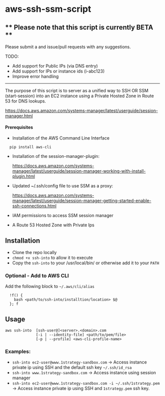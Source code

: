 # aws-ssh-ssm-script

## ** Please note that this script is currently BETA **
Please submit a and issue/pull requests with any suggestions.

TODO:
* Add support for Public IPs (via DNS entry)
* Add support for IPs or instance ids (i-abc123)
* Improve error handling

------

The purpose of this script is to server as a unified way to SSH OR SSM (start-session) into an EC2 instance using a Private Hosted Zone in Route 53 for DNS lookups. 

https://docs.aws.amazon.com/systems-manager/latest/userguide/session-manager.html


#### Prerequisites
* Installation of the AWS Command Line Interface
```
  pip install aws-cli
```

* Installation of the session-manager-plugin:

  https://docs.aws.amazon.com/systems-manager/latest/userguide/session-manager-working-with-install-plugin.html

* Updated ~/.ssh/config file to use SSM as a proxy:

  https://docs.aws.amazon.com/systems-manager/latest/userguide/session-manager-getting-started-enable-ssh-connections.html

* IAM permissions to access SSM session manager

* A Route 53 Hosted Zone with Private Ips

## Installation
* Clone the repo locally
* `chmod +x ssh-into` to allow it to execute
* Copy the `ssh-into` to your /usr/local/bin/ or otherwise add it to your `PATH`

### Optional - Add to AWS CLI

Add the following block to `~/.aws/cli/alias`
```ssh-into = 
  !f() {
    bash <path/to/ssh-into/installtion/location> $@
  }; f
```
## Usage

```
aws ssh-into  [ssh-user@]<server>.<domain>.com
              [-i | --identity-file] <path/to/pem/file>
              [-p | --profile] <aws-cli-profile-name>
```


### Examples:
* `ssh-into ec2-user@www.1strategy-sandbox.com` -> Access instance private ip using SSH and the default ssh key `~/.ssh/id_rsa`
* `ssh-into www.1strategy-sandbox.com` -> Access instance using session manager
* `ssh-into ec2-user@www.1strategy-sandbox.com -i ~/.ssh/1strategy.pem` -> Access instance private ip using SSH and `1strategy.pem` ssh key.


